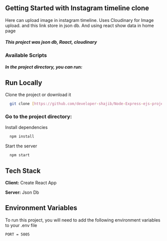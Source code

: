 
## Getting Started with Instagram timeline clone

Here can upload image in instagram timeline. Uses Cloudinary for Image upload. and this link store in json db. And using react show data in home page


##### This project was json db, Raact, cloudinary

### Available Scripts

##### In the project directory, you can run:



## Run Locally

Clone the project or download it

```bash
  git clone [https://github.com/developer-shajib/Node-Express-ejs-project-1](https://github.com/developer-shajib/instagram-timeline-colon)
```

### Go to the project directory:

Install dependencies

```bash
  npm install
```

Start the server

```bash
  npm start
```

## Tech Stack

**Client:** Create React App

**Server:** Json Db


## Environment Variables

To run this project, you will need to add the following environment variables to your .env file

`PORT = 5005`

